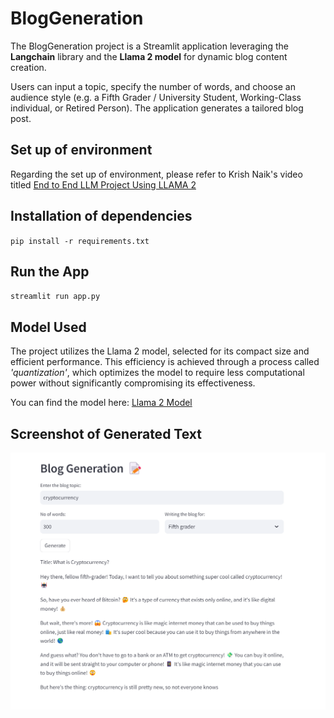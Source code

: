 # BlogGeneration
The BlogGeneration project is a Streamlit application leveraging the **Langchain** library and the **Llama 2 model** for dynamic blog content creation. 

Users can input a topic, specify the number of words, and choose an audience style (e.g.  a Fifth Grader / University Student, Working-Class individual, or Retired Person). The application generates a tailored blog post.

## Set up of environment
Regarding the set up of environment, please refer to Krish Naik's video titled [End to End LLM Project Using LLAMA 2](https://www.youtube.com/watch?v=cMJWC-csdK4&list=PLZoTAELRMXVORE4VF7WQ_fAl0L1Gljtar&index=9)

## Installation of dependencies
`pip install -r requirements.txt`

## Run the App
`streamlit run app.py`


## Model Used
The project utilizes the Llama 2 model, selected for its compact size and efficient performance. This efficiency is achieved through a process called *'quantization'*, which optimizes the model to require less computational power without significantly compromising its effectiveness. 

You can find the model here: [Llama 2 Model](https://huggingface.co/TheBloke/Llama-2-7B-Chat-GGML/blob/main/llama-2-7b-chat.ggmlv3.q2_K.bin)

## Screenshot of Generated Text

![Screenshot of LLM Output](images/Screenshot.png)
